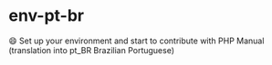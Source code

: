 # env-pt-br
:smile: Set up your environment and start to contribute with PHP Manual (translation into pt_BR Brazilian Portuguese)
